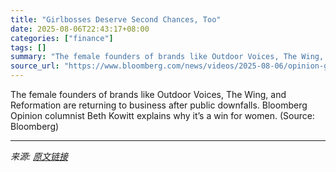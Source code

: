 ```yaml
---
title: "Girlbosses Deserve Second Chances, Too"
date: 2025-08-06T22:43:17+08:00
categories: ["finance"]
tags: []
summary: "The female founders of brands like Outdoor Voices, The Wing, and Reformation are returning to business after public downfalls. Bloomberg Opinion columnist Beth Kowitt explains why it’s a win for women"
source_url: "https://www.bloomberg.com/news/videos/2025-08-06/opinion-girlbosses-deserve-second-chances-too-video"
---
```


The female founders of brands like Outdoor Voices, The Wing, and Reformation are returning to business after public downfalls. Bloomberg Opinion columnist Beth Kowitt explains why it’s a win for women. (Source: Bloomberg)

---

*来源: [原文链接](https://www.bloomberg.com/news/videos/2025-08-06/opinion-girlbosses-deserve-second-chances-too-video)*
